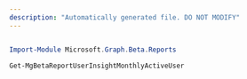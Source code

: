 ```yaml
---
description: "Automatically generated file. DO NOT MODIFY"
---
```


```powershell

Import-Module Microsoft.Graph.Beta.Reports

Get-MgBetaReportUserInsightMonthlyActiveUser

```